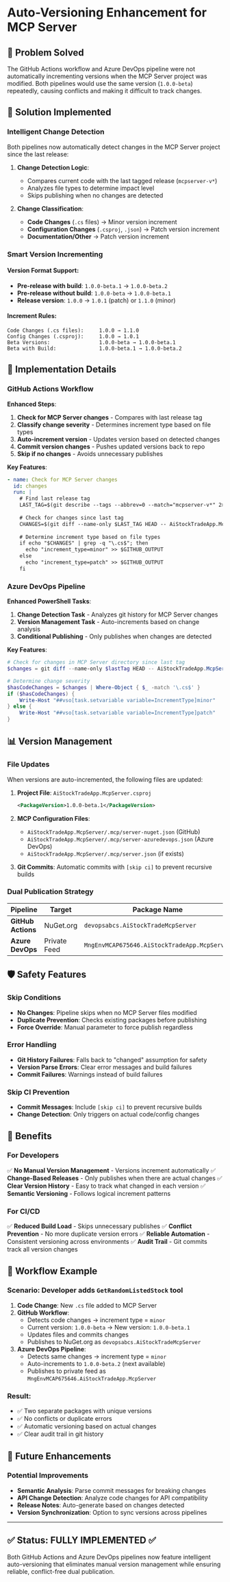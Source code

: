 # Auto-Versioning Enhancement for MCP Server

## 🎯 Problem Solved

The GitHub Actions workflow and Azure DevOps pipeline were not automatically incrementing versions when the MCP Server project was modified. Both pipelines would use the same version (`1.0.0-beta`) repeatedly, causing conflicts and making it difficult to track changes.

## 🚀 Solution Implemented

### **Intelligent Change Detection**

Both pipelines now automatically detect changes in the MCP Server project since the last release:

1. **Change Detection Logic**: 
   - Compares current code with the last tagged release (`mcpserver-v*`)
   - Analyzes file types to determine impact level
   - Skips publishing when no changes are detected

2. **Change Classification**:
   - **Code Changes** (`.cs` files) → Minor version increment
   - **Configuration Changes** (`.csproj`, `.json`) → Patch version increment
   - **Documentation/Other** → Patch version increment

### **Smart Version Incrementing**

#### **Version Format Support**:
- **Pre-release with build**: `1.0.0-beta.1` → `1.0.0-beta.2`
- **Pre-release without build**: `1.0.0-beta` → `1.0.0-beta.1`
- **Release version**: `1.0.0` → `1.0.1` (patch) or `1.1.0` (minor)

#### **Increment Rules**:
```
Code Changes (.cs files):     1.0.0 → 1.1.0
Config Changes (.csproj):     1.0.0 → 1.0.1
Beta Versions:                1.0.0-beta → 1.0.0-beta.1
Beta with Build:              1.0.0-beta.1 → 1.0.0-beta.2
```

## 🔧 Implementation Details

### **GitHub Actions Workflow**

**Enhanced Steps**:
1. **Check for MCP Server changes** - Compares with last release tag
2. **Classify change severity** - Determines increment type based on file types
3. **Auto-increment version** - Updates version based on detected changes
4. **Commit version changes** - Pushes updated versions back to repo
5. **Skip if no changes** - Avoids unnecessary publishes

**Key Features**:
```yaml
- name: Check for MCP Server changes
  id: changes
  run: |
    # Find last release tag
    LAST_TAG=$(git describe --tags --abbrev=0 --match="mcpserver-v*" 2>/dev/null || echo "")
    
    # Check for changes since last tag
    CHANGES=$(git diff --name-only $LAST_TAG HEAD -- AiStockTradeApp.McpServer/)
    
    # Determine increment type based on file types
    if echo "$CHANGES" | grep -q "\.cs$"; then
      echo "increment_type=minor" >> $GITHUB_OUTPUT
    else
      echo "increment_type=patch" >> $GITHUB_OUTPUT
    fi
```

### **Azure DevOps Pipeline**

**Enhanced PowerShell Tasks**:
1. **Change Detection Task** - Analyzes git history for MCP Server changes
2. **Version Management Task** - Auto-increments based on change analysis
3. **Conditional Publishing** - Only publishes when changes are detected

**Key Features**:
```powershell
# Check for changes in MCP Server directory since last tag
$changes = git diff --name-only $lastTag HEAD -- AiStockTradeApp.McpServer/

# Determine change severity
$hasCodeChanges = $changes | Where-Object { $_ -match '\.cs$' }
if ($hasCodeChanges) {
    Write-Host "##vso[task.setvariable variable=IncrementType]minor"
} else {
    Write-Host "##vso[task.setvariable variable=IncrementType]patch"
}
```

## 📊 Version Management

### **File Updates**

When versions are auto-incremented, the following files are updated:

1. **Project File**: `AiStockTradeApp.McpServer.csproj`
   ```xml
   <PackageVersion>1.0.0-beta.1</PackageVersion>
   ```

2. **MCP Configuration Files**:
   - `AiStockTradeApp.McpServer/.mcp/server-nuget.json` (GitHub)
   - `AiStockTradeApp.McpServer/.mcp/server-azuredevops.json` (Azure DevOps)
   - `AiStockTradeApp.McpServer/.mcp/server.json` (if exists)

3. **Git Commits**: Automatic commits with `[skip ci]` to prevent recursive builds

### **Dual Publication Strategy**

| Pipeline | Target | Package Name | Version Source |
|----------|--------|--------------|----------------|
| **GitHub Actions** | NuGet.org | `devopsabcs.AiStockTradeMcpServer` | `server-nuget.json` |
| **Azure DevOps** | Private Feed | `MngEnvMCAP675646.AiStockTradeApp.McpServer` | `server-azuredevops.json` |

## 🛡️ Safety Features

### **Skip Conditions**
- **No Changes**: Pipeline skips when no MCP Server files modified
- **Duplicate Prevention**: Checks existing packages before publishing
- **Force Override**: Manual parameter to force publish regardless

### **Error Handling**
- **Git History Failures**: Falls back to "changed" assumption for safety
- **Version Parse Errors**: Clear error messages and build failures
- **Commit Failures**: Warnings instead of build failures

### **Skip CI Prevention**
- **Commit Messages**: Include `[skip ci]` to prevent recursive builds
- **Change Detection**: Only triggers on actual code/config changes

## 🎉 Benefits

### **For Developers**
✅ **No Manual Version Management** - Versions increment automatically
✅ **Change-Based Releases** - Only publishes when there are actual changes
✅ **Clear Version History** - Easy to track what changed in each version
✅ **Semantic Versioning** - Follows logical increment patterns

### **For CI/CD**
✅ **Reduced Build Load** - Skips unnecessary publishes
✅ **Conflict Prevention** - No more duplicate version errors
✅ **Reliable Automation** - Consistent versioning across environments
✅ **Audit Trail** - Git commits track all version changes

## 🔄 Workflow Example

### **Scenario**: Developer adds `GetRandomListedStock` tool

1. **Code Change**: New `.cs` file added to MCP Server
2. **GitHub Workflow**:
   - Detects code changes → increment type = `minor`
   - Current version: `1.0.0-beta` → New version: `1.0.0-beta.1`
   - Updates files and commits changes
   - Publishes to NuGet.org as `devopsabcs.AiStockTradeMcpServer`
3. **Azure DevOps Pipeline**:
   - Detects same changes → increment type = `minor`  
   - Auto-increments to `1.0.0-beta.2` (next available)
   - Publishes to private feed as `MngEnvMCAP675646.AiStockTradeApp.McpServer`

### **Result**: 
- ✅ Two separate packages with unique versions
- ✅ No conflicts or duplicate errors
- ✅ Automatic versioning based on actual changes
- ✅ Clear audit trail in git history

## 🚀 Future Enhancements

### **Potential Improvements**
- **Semantic Analysis**: Parse commit messages for breaking changes
- **API Change Detection**: Analyze code changes for API compatibility
- **Release Notes**: Auto-generate based on changes detected
- **Version Synchronization**: Option to sync versions across pipelines

---

## ✅ Status: **FULLY IMPLEMENTED** ✅

Both GitHub Actions and Azure DevOps pipelines now feature intelligent auto-versioning that eliminates manual version management while ensuring reliable, conflict-free dual publication.
